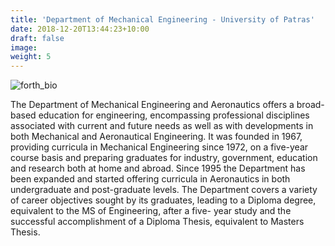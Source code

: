 ```yaml
---
title: 'Department of Mechanical Engineering - University of Patras'
date: 2018-12-20T13:44:23+10:00
draft: false
image:
weight: 5
---
```


![forth_bio](/images/logo/scaled/upatras_mechanical_logo.png)

The Department of Mechanical Engineering and Aeronautics offers a broad-based education for engineering, encompassing professional disciplines associated with current and future needs as well as with developments in both Mechanical and Aeronautical Engineering.
It was founded in 1967, providing curricula in Mechanical Engineering since 1972, on a five-year course basis and preparing graduates for industry, government, education and research both at home and abroad.
Since 1995 the Department has been expanded and started offering curricula in Aeronautics in both undergraduate and post-graduate levels.
The Department covers a variety of career objectives sought by its graduates, leading to a Diploma degree, equivalent to the MS of Engineering, after a five- year study and the successful accomplishment of a Diploma Thesis, equivalent to Masters Thesis.